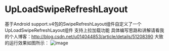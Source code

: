 # UpLoadSwipeRefreshLayout
基于Android support.v4包的SwipeRefreshLayout组件自定义了一个UpLoadSwipeRefreshLayout组件
支持上拉加载功能
具体编写思路和讲解请看我的个人博客：http://blog.csdn.net/u014044853/article/details/51208390
大致的运行效果如图所示：
![image](http://img.blog.csdn.net/20160421134553410)
